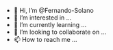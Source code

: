 - 👋 Hi, I’m @Fernando-Solano
- 👀 I’m interested in ...
- 🌱 I’m currently learning ...
- 💞️ I’m looking to collaborate on ...
- 📫 How to reach me ...

<!---
Fernando-Solano/Fernando-Solano is a ✨ special ✨ repository because its `README.md` (this file) appears on your GitHub profile.
You can click the Preview link to take a look at your changes.
--->
